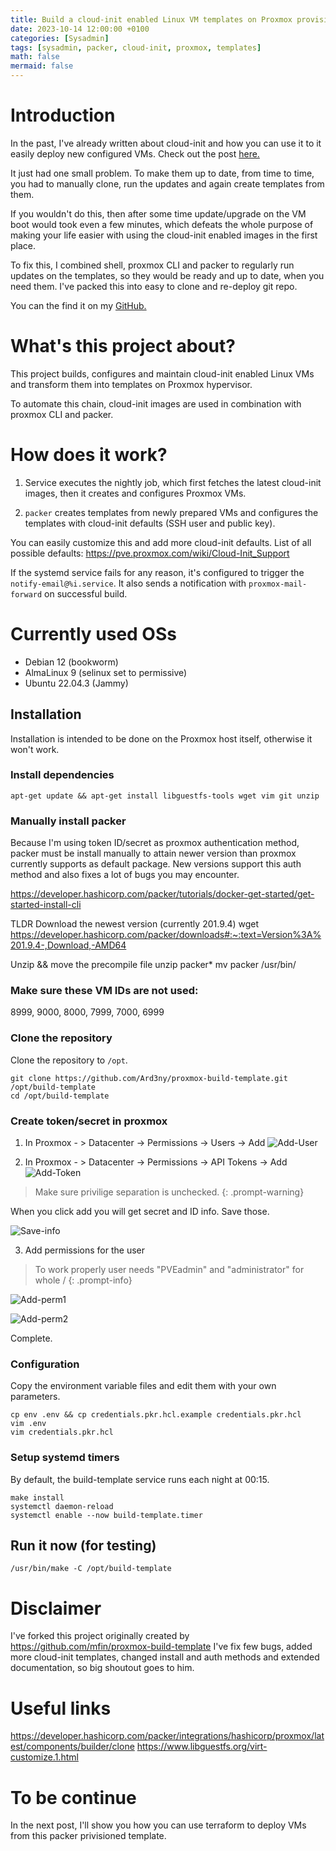 ```yaml
---
title: Build a cloud-init enabled Linux VM templates on Proxmox provisioned by packer [Part 1]
date: 2023-10-14 12:00:00 +0100
categories: [Sysadmin]
tags: [sysadmin, packer, cloud-init, proxmox, templates]
math: false
mermaid: false
---
```

# Introduction

In the past, I've already written about cloud-init and how you can use it to it easily deploy new configured VMs.
Check out the post [here.](https://blog.thetechcorner.sk/posts/Cloud-Init-Proxmox-Templates/)

It just had one small problem. To make them up to date, from time to time, you had to manually clone, run the updates and again create templates from them.

If you wouldn't do this, then after some time update/upgrade on the VM boot would took even a few minutes, which defeats the whole purpose of making your life easier with using the cloud-init enabled images in the first place.

To fix this, I combined shell, proxmox CLI and packer to regularly run updates on the templates, so they would be ready and up to date, when you need them. I've packed this into easy to clone and re-deploy git repo.

You can the find it on my [GitHub.](https://github.com/Ard3ny/proxmox-build-template) 

# What's this project about?  

This project builds, configures and maintain cloud-init enabled Linux VMs and transform them into templates on Proxmox hypervisor.

To automate this chain, cloud-init images are used in combination with proxmox CLI and packer.


# How does it work?


1. Service executes the nightly job, which first fetches the latest cloud-init images, then it creates and configures Proxmox VMs.

2. `packer` creates templates from newly prepared VMs and configures the templates with cloud-init defaults (SSH user and public key). 

You can easily customize this and add more cloud-init defaults. 
List of all possible defaults:
https://pve.proxmox.com/wiki/Cloud-Init_Support


If the systemd service fails for any reason, it's configured to trigger the `notify-email@%i.service`. It also sends a notification with `proxmox-mail-forward` on successful build.


# Currently used OSs

* Debian 12 (bookworm)
* AlmaLinux 9 (selinux set to permissive)
* Ubuntu 22.04.3 (Jammy)

## Installation

Installation is intended to be done on the Proxmox host itself, otherwise it won't work.

### Install dependencies
```
apt-get update && apt-get install libguestfs-tools wget vim git unzip
```

### Manually install packer 

Because I'm using token ID/secret as proxmox authentication method, packer must be install manually to attain newer version than proxmox currently supports as default package. New versions support this auth method and also fixes a lot of bugs you may encounter.

https://developer.hashicorp.com/packer/tutorials/docker-get-started/get-started-install-cli

TLDR 
Download the newest version (currently 201.9.4)
wget https://developer.hashicorp.com/packer/downloads#:~:text=Version%3A%201.9.4-,Download,-AMD64

Unzip && move the precompile file
unzip packer*
mv packer /usr/bin/


### Make sure these VM IDs are not used:
8999, 9000, 8000, 7999, 7000, 6999



### Clone the repository

Clone the repository to `/opt`.

```
git clone https://github.com/Ard3ny/proxmox-build-template.git /opt/build-template
cd /opt/build-template
```

### Create token/secret in proxmox

1. In Proxmox - > Datacenter -> Permissions -> Users -> Add
![Add-User](/assets/img/posts/2023-10-14-Build-a-cloud-init-enabled-Linux-VM-templates-on-Proxmox-provisioned-by-packer.md/add_user.png)

2. In Proxmox - > Datacenter -> Permissions -> API Tokens -> Add
![Add-Token](/assets/img/posts/2023-10-14-Build-a-cloud-init-enabled-Linux-VM-templates-on-Proxmox-provisioned-by-packer.md/add_token.png)

> Make sure privilige separation is unchecked.
{: .prompt-warning}

When you click add you will get secret and ID info. Save those.

![Save-info](/assets/img/posts/2023-10-14-Build-a-cloud-init-enabled-Linux-VM-templates-on-Proxmox-provisioned-by-packer.md/save_token_info.png)

3. Add permissions for the user

> To work properly user needs "PVEadmin" and "administrator" for whole / 
{: .prompt-info}

![Add-perm1](/assets/img/posts/2023-10-14-Build-a-cloud-init-enabled-Linux-VM-templates-on-Proxmox-provisioned-by-packer.md/user_permissions.png)

![Add-perm2](/assets/img/posts/2023-10-14-Build-a-cloud-init-enabled-Linux-VM-templates-on-Proxmox-provisioned-by-packer.md/user_permissions3.png)

Complete.
 
### Configuration

Copy the environment variable files and edit them with your own parameters.

```
cp env .env && cp credentials.pkr.hcl.example credentials.pkr.hcl
vim .env
vim credentials.pkr.hcl
```

### Setup systemd timers

By default, the build-template service runs each night at 00:15.

```
make install
systemctl daemon-reload
systemctl enable --now build-template.timer
```

## Run it now (for testing)

```
/usr/bin/make -C /opt/build-template
```

# Disclaimer

I've forked this project originally created by https://github.com/mfin/proxmox-build-template
I've fix few bugs, added more cloud-init templates, changed install and auth methods and extended documentation, so big shoutout goes to him.


# Useful links

https://developer.hashicorp.com/packer/integrations/hashicorp/proxmox/latest/components/builder/clone
https://www.libguestfs.org/virt-customize.1.html

# To be continue

In the next post, I'll show you how you can use terraform to deploy VMs from this packer privisioned template.


